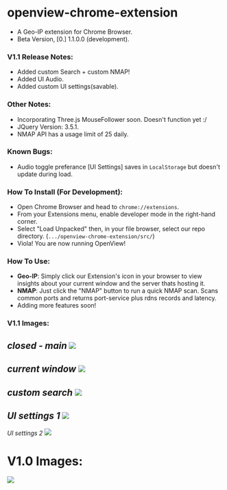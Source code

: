 # openview-chrome-extension
- A Geo-IP extension for Chrome Browser.
- Beta Version, [0.] 1.1.0.0 (development).

### V1.1 Release Notes:
- Added custom Search + custom NMAP!
- Added UI Audio.
- Added custom UI settings(savable).

### Other Notes:
- Incorporating Three.js MouseFollower soon. Doesn't function yet :/
- JQuery Version: 3.5.1.
- NMAP API has a usage limit of 25 daily.

### Known Bugs:
- Audio toggle preferance [UI Settings] saves in `LocalStorage` but doesn't update during load.

### How To Install (For Development):
- Open Chrome Browser and head to `chrome://extensions`.
- From your Extensions menu, enable developer mode in the right-hand corner.
- Select "Load Unpacked" then, in your file browser, select our repo directory. (`.../openview-chrome-extension/src/`)
- Viola! You are now running OpenView!

### How To Use:
- **Geo-IP**: Simply click our Extension's icon in your browser to view insights about your current window and the server thats hosting it.
- **NMAP**: Just click the "NMAP" button to run a quick NMAP scan. Scans common ports and returns port-service plus rdns records and latency.
- Adding more features soon!

### V1.1 Images:
*closed - main*
![](https://cdn.discordapp.com/attachments/635539301790384171/717634580252983436/1.png)
----
*current window*
![](https://cdn.discordapp.com/attachments/635539301790384171/717634582744399882/2.png)
----
*custom search*
![](https://cdn.discordapp.com/attachments/635539301790384171/717634584002428938/3.png)
----
*UI settings 1*
![](https://cdn.discordapp.com/attachments/635539301790384171/717634586238124112/4.png)
----
*UI settings 2*
![](https://cdn.discordapp.com/attachments/635539301790384171/717634588033286174/5.png)

# V1.0 Images:
![](https://cdn.discordapp.com/attachments/635539301790384171/716817305811550248/asdfasadgfhfasf.png)

